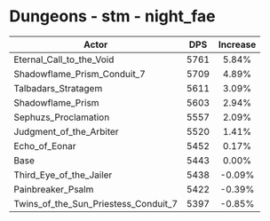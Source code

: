 # Dungeons - stm - night_fae
| Actor | DPS | Increase |
|---|:---:|:---:|
|Eternal_Call_to_the_Void|5761|5.84%|
|Shadowflame_Prism_Conduit_7|5709|4.89%|
|Talbadars_Stratagem|5611|3.09%|
|Shadowflame_Prism|5603|2.94%|
|Sephuzs_Proclamation|5557|2.09%|
|Judgment_of_the_Arbiter|5520|1.41%|
|Echo_of_Eonar|5452|0.17%|
|Base|5443|0.00%|
|Third_Eye_of_the_Jailer|5438|-0.09%|
|Painbreaker_Psalm|5422|-0.39%|
|Twins_of_the_Sun_Priestess_Conduit_7|5397|-0.85%|
